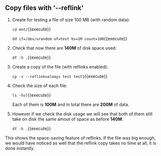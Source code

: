 ## Copy files with '--reflink'

1. Create for testing a file of size 100 MB (with random data):

   `cd mnt/`{{execute}}
   
   `dd if=/dev/urandom of=test bs=1M count=100`{{execute}}

2. Check that now there are **140M** of disk space used:

   `df -h .`{{execute}}

3. Create a copy of the file (with reflinks enabled):

   `cp -v --reflink=always test test1`{{execute}}

4. Check the size of each file:

   `ls -hsl`{{execute}}

    Each of them is **100M** and in total there are **200M** of data.

5. However if we check the disk usage we will see that both of them
   still take on disk the same amout of space as before **140M**:

   `df -h .`{{execute}}

This shows the space-saving feature of reflinks. If the file was big
enough, we would have noticed as well that the reflink copy takes no
time at all, it is done instantly.
